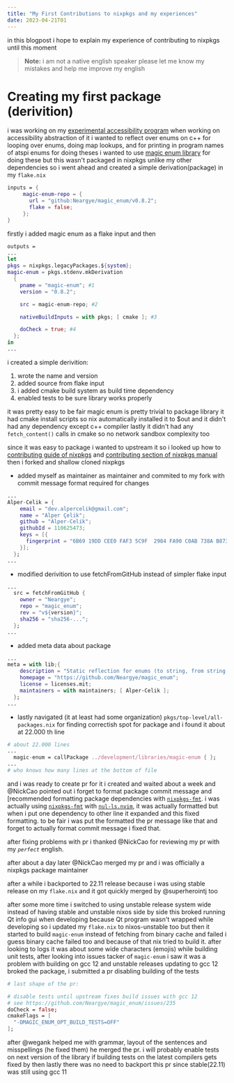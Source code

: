 ```yaml
---
title: "My First Contributions to nixpkgs and my experiences"
date: 2023-04-21T01
---
```


in this blogpost i hope to explain my experience of contributing to nixpkgs until this moment

> **Note:** i am not a native english speaker please let me know my mistakes and help me improve my english

# Creating my first package (derivition)

i was working on my [experimental accessibility program][sog-link] when working on accessibility abstraction of it
i wanted to reflect over enums on c++ for looping over enums, doing map lookups, and for printing in program names
of atspi enums for doing theses i wanted to use [magic enum library][magic-enum] for doing these but this wasn't packaged
in nixpkgs unlike my other dependencies so i went ahead and created a simple derivation(package) in my `flake.nix`

```nix
inputs = {
     magic-enum-repo = {
       url = "github:Neargye/magic_enum/v0.8.2";
       flake = false;
     };
}
```

firstly i added magic enum as a flake input and then

```nix
outputs =
...
let
pkgs = nixpkgs.legacyPackages.${system};
magic-enum = pkgs.stdenv.mkDerivation
  {
    pname = "magic-enum"; #1
    version = "0.8.2";

    src = magic-enum-repo; #2

    nativeBuildInputs = with pkgs; [ cmake ]; #3

    doCheck = true; #4
  };
in
...

```

i created a simple derivition:

1. wrote the name and version
2. added source from flake input
3. i added cmake build system as build time dependency
4. enabled tests to be sure library works properly

it was pretty easy to be fair magic enum is pretty trivial to package library it had
cmake install scripts so nix automatically installed it to $out and it didn't had any dependency except c++ compiler
lastly it didn't had any `fetch_content()` calls in cmake so no network sandbox complexity too

since it was easy to package i wanted to upstream it so i looked up how to [contributing guide of nixpkgs][contributing-nixpkgs]
and [contributing section of nixpkgs manual][contributing-nixpkgs-manual] then i forked and shallow cloned nixpkgs

- added myself as maintainer as maintainer and commited to my fork with commit message format required for changes

```nix
...
Alper-Celik = {
    email = "dev.alpercelik@gmail.com";
    name = "Alper Çelik";
    github = "Alper-Celik";
    githubId = 110625473;
    keys = [{
      fingerprint = "6B69 19DD CEE0 FAF3 5C9F  2984 FA90 C0AB 738A B873";
    }];
  };
...
```

- modified derivition to use fetchFromGitHub instead of simpler flake input

```nix
...
  src = fetchFromGitHub {
    owner = "Neargye";
    repo = "magic_enum";
    rev = "v${version}";
    sha256 = "sha256-...";
  };
...
```

- added meta data about package

```nix
...
meta = with lib;{
    description = "Static reflection for enums (to string, from string, iteration) for modern C++";
    homepage = "https://github.com/Neargye/magic_enum";
    license = licenses.mit;
    maintainers = with maintainers; [ Alper-Celik ];
  };
...
```

- lastly navigated (it at least had some organization) `pkgs/top-level/all-packages.nix` for finding correctish spot for package and i found it about at 22.000 th line

```nix
# about 22.000 lines
...
  magic-enum = callPackage ../development/libraries/magic-enum { };
...
# who knows how many lines at the bottom of file
```

and i was ready to create pr for it
i created and waited about a week and @NickCao
pointed out i forget to format package commit message and [recommended formatting package dependencies with [`nixpkgs-fmt`][nixpkgs-fmt].
i was actually using [`nixpkgs-fmt`][nixpkgs-fmt] with [`nul-ls.nvim`][null-ls-nvim], it was actually formatted but when i put one dependency to
other line it expanded and this fixed formatting.
to be fair i was put the formatted the pr message like that and forget to actually format commit message i fixed that.

after fixing problems with pr i thanked @NickCao for reviewing my pr with my _`perfect`_ english.

after about a day later @NickCao merged my pr and i was officially a nixpkgs package maintainer

after a while i backported to 22.11 release because i was using stable release on my `flake.nix` and it got quickly merged by @superherointj too

after some more time i switched to using unstable release system wide instead of having stable and unstable nixos side by side this broked running Qt
info gui when developing because Qt program wasn't wrapped while developing so i updated my `flake.nix` to nixos-unstable too
but then it started to build `magic-enum` instead of fetching from binary cache and failed i guess binary cache failed too and because of that nix tried to build it.
after looking to logs it was about some wide characters (emojis) while building unit tests, after looking into issues tacker of `magic-enum` i saw it was a problem with building on
gcc 12 and unstable releases updating to gcc 12 broked the package, i submitted a pr disabling building of the tests

```nix
# last shape of the pr:

# disable tests until upstream fixes build issues with gcc 12
# see https://github.com/Neargye/magic_enum/issues/235
doCheck = false;
cmakeFlags = [
  "-DMAGIC_ENUM_OPT_BUILD_TESTS=OFF"
];
```

after @wegank helped me with grammar, layout of the sentences and misspellings (he fixed them) he merged the pr.
i will probably enable tests on next version of the library if building tests on the latest compilers gets fixed by then
lastly there was no need to backport this pr since stable(22.11) was still using gcc 11

[nixpkgs-fmt]: https://github.com/nix-community/nixpkgs-fmt
[null-ls-nvim]: https://github.com/jose-elias-alvarez/null-ls.nvim
[contributing-nixpkgs-manual]: https://nixos.org/manual/nixpkgs/stable/#id-1.6
[contributing-nixpkgs]: https://github.com/NixOS/nixpkgs/blob/master/CONTRIBUTING.md
[sog-link]: https://github.com/Alper-Celik/SoundsOfGuis
[magic-enum]: https://github.com/Neargye/magic_enum
